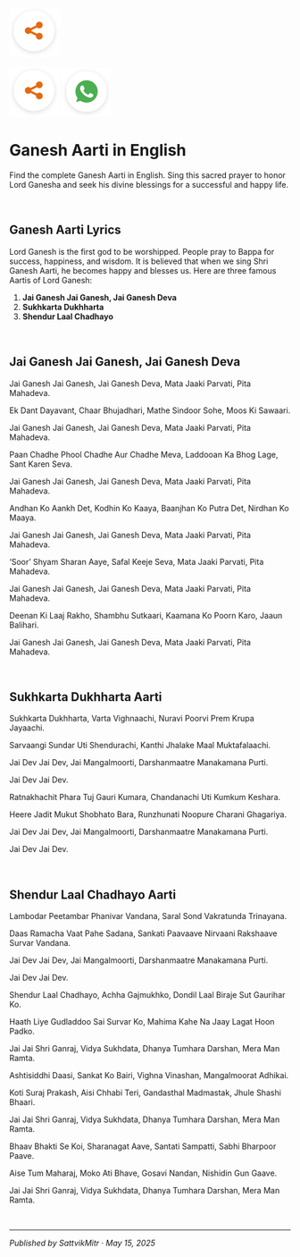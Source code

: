 <!-- Banner SVG -->
![Banner](https://raw.githubusercontent.com/anandwana001/content-repo/refs/heads/main/assets/ic_share_rounded.svg)

<!-- Share & WhatsApp icons as SVG -->
[![Share](https://raw.githubusercontent.com/anandwana001/content-repo/refs/heads/main/assets/ic_share_rounded.svg)]()
[![WhatsApp](https://raw.githubusercontent.com/anandwana001/content-repo/refs/heads/main/assets/ic_wtsapp_share_rounded.svg)]()

# Ganesh Aarti in English

Find the complete Ganesh Aarti in English. Sing this sacred prayer to honor Lord Ganesha and seek his divine blessings for a successful and happy life.

<br>

## Ganesh Aarti Lyrics

Lord Ganesh is the first god to be worshipped. People pray to Bappa for success, happiness, and wisdom. It is believed that when we sing Shri Ganesh Aarti, he becomes happy and blesses us. Here are three famous Aartis of Lord Ganesh:

1. **Jai Ganesh Jai Ganesh, Jai Ganesh Deva**  
2. **Sukhkarta Dukhharta**  
3. **Shendur Laal Chadhayo**

<br>

## Jai Ganesh Jai Ganesh, Jai Ganesh Deva

Jai Ganesh Jai Ganesh, Jai Ganesh Deva, Mata Jaaki Parvati, Pita Mahadeva.

Ek Dant Dayavant, Chaar Bhujadhari, Mathe Sindoor Sohe, Moos Ki Sawaari.

Jai Ganesh Jai Ganesh, Jai Ganesh Deva, Mata Jaaki Parvati, Pita Mahadeva.

Paan Chadhe Phool Chadhe Aur Chadhe Meva, Laddooan Ka Bhog Lage, Sant Karen Seva.

Jai Ganesh Jai Ganesh, Jai Ganesh Deva, Mata Jaaki Parvati, Pita Mahadeva.

Andhan Ko Aankh Det, Kodhin Ko Kaaya, Baanjhan Ko Putra Det, Nirdhan Ko Maaya.

Jai Ganesh Jai Ganesh, Jai Ganesh Deva, Mata Jaaki Parvati, Pita Mahadeva.

‘Soor’ Shyam Sharan Aaye, Safal Keeje Seva, Mata Jaaki Parvati, Pita Mahadeva.

Jai Ganesh Jai Ganesh, Jai Ganesh Deva, Mata Jaaki Parvati, Pita Mahadeva.

Deenan Ki Laaj Rakho, Shambhu Sutkaari, Kaamana Ko Poorn Karo, Jaaun Balihari.

Jai Ganesh Jai Ganesh, Jai Ganesh Deva, Mata Jaaki Parvati, Pita Mahadeva.

<br>


## Sukhkarta Dukhharta Aarti


Sukhkarta Dukhharta, Varta Vighnaachi,
Nuravi Poorvi Prem Krupa Jayaachi.

Sarvaangi Sundar Uti Shendurachi,
Kanthi Jhalake Maal Muktafalaachi.

Jai Dev Jai Dev, Jai Mangalmoorti,
Darshanmaatre Manakamana Purti.

Jai Dev Jai Dev.

Ratnakhachit Phara Tuj Gauri Kumara,
Chandanachi Uti Kumkum Keshara.

Heere Jadit Mukut Shobhato Bara,
Runzhunati Noopure Charani Ghagariya.

Jai Dev Jai Dev, Jai Mangalmoorti,
Darshanmaatre Manakamana Purti.

Jai Dev Jai Dev.

<br>


## Shendur Laal Chadhayo Aarti


Lambodar Peetambar Phanivar Vandana,
Saral Sond Vakratunda Trinayana.

Daas Ramacha Vaat Pahe Sadana,
Sankati Paavaave Nirvaani Rakshaave Survar Vandana.

Jai Dev Jai Dev, Jai Mangalmoorti,
Darshanmaatre Manakamana Purti.

Jai Dev Jai Dev.

Shendur Laal Chadhayo, Achha Gajmukhko,
Dondil Laal Biraje Sut Gaurihar Ko.

Haath Liye Gudladdoo Sai Survar Ko,
Mahima Kahe Na Jaay Lagat Hoon Padko.

Jai Jai Shri Ganraj, Vidya Sukhdata,
Dhanya Tumhara Darshan, Mera Man Ramta.

Ashtisiddhi Daasi, Sankat Ko Bairi,
Vighna Vinashan, Mangalmoorat Adhikai.

Koti Suraj Prakash, Aisi Chhabi Teri,
Gandasthal Madmastak, Jhule Shashi Bhaari.

Jai Jai Shri Ganraj, Vidya Sukhdata,
Dhanya Tumhara Darshan, Mera Man Ramta.

Bhaav Bhakti Se Koi, Sharanagat Aave,
Santati Sampatti, Sabhi Bharpoor Paave.

Aise Tum Maharaj, Moko Ati Bhave,
Gosavi Nandan, Nishidin Gun Gaave.

Jai Jai Shri Ganraj, Vidya Sukhdata,
Dhanya Tumhara Darshan, Mera Man Ramta.

<br>

---

*Published by SattvikMitr · May 15, 2025*
